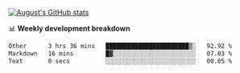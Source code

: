 
[![August's GitHub stats](https://github-readme-stats.vercel.app/api?username=zou-weidong&show_icons=true&theme=radical)](https://github.com/zou-weidong)


📊 **Weekly development breakdown**
<!--START_SECTION:waka-->

```txt
Other      3 hrs 36 mins   ███████████████████████▒░   92.92 %
Markdown   16 mins         █▓░░░░░░░░░░░░░░░░░░░░░░░   07.03 %
Text       0 secs          ░░░░░░░░░░░░░░░░░░░░░░░░░   00.05 %
```

<!--END_SECTION:waka-->
